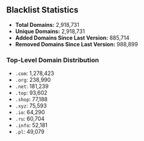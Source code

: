 ## Blacklist Statistics

- **Total Domains:** 2,918,731
- **Unique Domains:** 2,918,731
- **Added Domains Since Last Version:** 885,714
- **Removed Domains Since Last Version:** 988,899

### Top-Level Domain Distribution

-  `.com`: 1,278,423
-  `.org`: 238,990
-  `.net`: 181,239
-  `.top`: 93,602
-  `.shop`: 77,188
-  `.xyz`: 75,593
-  `.io`: 64,290
-  `.ru`: 60,704
-  `.info`: 52,181
-  `.pl`: 49,079
